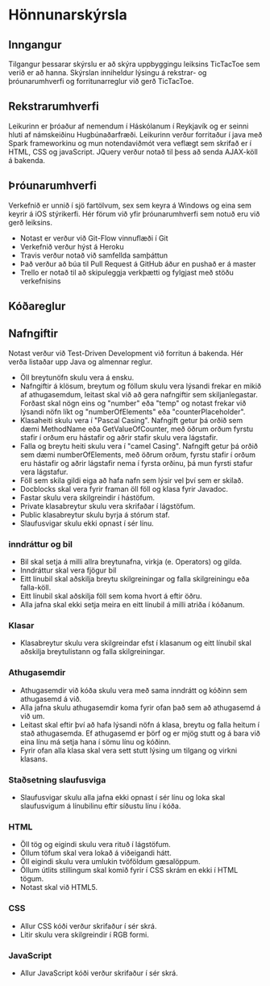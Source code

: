 # Hönnunarskýrsla

## Inngangur
Tilgangur þessarar skýrslu er að skýra uppbyggingu leiksins TicTacToe sem verið er að hanna. Skýrslan inniheldur lýsingu á rekstrar- og þróunarumhverfi og forritunarreglur við gerð TicTacToe.

## Rekstrarumhverfi ##
Leikurinn er þróaður af nemendum í Háskólanum í Reykjavík og er seinni hluti af námskeiðinu Hugbúnaðarfræði. Leikurinn verður forritaður í java með Spark frameworkinu og mun notendaviðmót vera veflægt sem skrifað er í HTML, CSS og javaScript. JQuery verður notað til þess að senda AJAX-köll á bakenda.

## Þróunarumhverfi ##
Verkefnið er unnið í sjö fartölvum, sex sem keyra á Windows og eina sem keyrir á iOS stýrikerfi. Hér förum við yfir þróunarumhverfi sem notuð eru við gerð leiksins.
* Notast er verður við Git-Flow vinnuflæði í Git
* Verkefnið verður hýst á Heroku
* Travis verður notað við samfellda samþáttun
* Það verður að búa til Pull Request á GitHub áður en pushað er á master
* Trello er notað til að skipuleggja verkþætti og fylgjast með stöðu verkefnisins

## Kóðareglur

## Nafngiftir
Notast verður við Test-Driven Development við forritun á bakenda. Hér verða listaðar upp Java og almennar reglur.
* Öll breytunöfn skulu vera á ensku.
* Nafngiftir á klösum, breytum og föllum skulu vera lýsandi frekar en mikið af athugasemdum, leitast skal við að gera nafngiftir sem skiljanlegastar. Forðast skal nögn eins og "number" eða "temp" og notast frekar við lýsandi nöfn líkt og "numberOfElements" eða "counterPlaceholder".
* Klasaheiti skulu vera í "Pascal Casing". Nafngift getur þá orðið sem dæmi MethodName eða GetValueOfCounter, með öðrum orðum fyrstu stafir í orðum eru hástafir og aðrir stafir skulu vera lágstafir.
* Falla og breytu heiti skulu vera í "camel Casing". Nafngift getur þá orðið sem dæmi numberOfElements, með öðrum orðum, fyrstu stafir í orðum eru hástafir og aðrir lágstafir nema í fyrsta orðinu, þá mun fyrsti stafur vera lágstafur.
* Föll sem skila gildi eiga að hafa nafn sem lýsir vel því sem er skilað.
* Docblocks skal vera fyrir framan öll föll og klasa fyrir Javadoc.
* Fastar skulu vera skilgreindir í hástöfum.
* Private klasabreytur skulu vera skrifaðar í lágstöfum.
* Public klasabreytur skulu byrja á stórum staf.
* Slaufusvigar skulu ekki opnast í sér línu.

### inndráttur og bil
* Bil skal setja á milli allra breytunafna, virkja (e. Operators) og gilda.
* Inndráttur skal vera fjögur bil
* Eitt línubil skal aðskilja breytu skilgreiningar og falla skilgreiningu eða falla-köll.
* Eitt línubil skal aðskilja föll sem koma hvort á eftir öðru.
* Alla jafna skal ekki setja meira en eitt línubil á milli atriða í kóðanum.

### Klasar
* Klasabreytur skulu vera skilgreindar efst í klasanum og eitt línubil skal aðskilja breytulistann og falla skilgreiningar.

### Athugasemdir
* Athugasemdir við kóða skulu vera með sama inndrátt og kóðinn sem athugasemd á við.
* Alla jafna skulu athugasemdir koma fyrir ofan það sem að athugasemd á við um.
* Leitast skal eftir því að hafa lýsandi nöfn á klasa, breytu og falla heitum í stað athugasemda. Ef athugasemd er þörf og er mjög stutt og á bara við eina línu má setja hana í sömu línu og kóðinn.
* Fyrir ofan alla klasa skal vera sett stutt lýsing um tilgang og virkni klasans.

### Staðsetning slaufusviga
* Slaufusvigar skulu alla jafna ekki opnast í sér línu og loka skal slaufusvigum á línubilinu eftir síðustu línu í kóða.

### HTML
* Öll tög og eigindi skulu vera rituð í lágstöfum.
* Öllum töfum skal vera lokað á viðeigandi hátt.
* Öll eigindi skulu vera umlukin tvöföldum gæsalöppum.
* Öllum útlits stillingum skal komið fyrir í CSS skrám en ekki í HTML tögum. 
* Notast skal við HTML5.

### CSS
* Allur CSS kóði verður skrifaður í sér skrá.
* Litir skulu vera skilgreindir í RGB formi.

### JavaScript
* Allur JavaScript kóði verður skrifaður í sér skrá.
